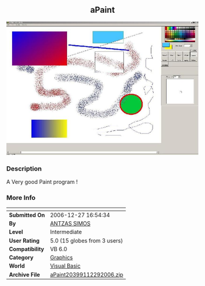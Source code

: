 ﻿<div align="center">

## aPaint

<img src="PIC200612231617439301.JPG">
</div>

### Description

A Very good Paint program !
 
### More Info
 


<span>             |<span>
---                |---
**Submitted On**   |2006-12-27 16:54:34
**By**             |[ANTZAS SIMOS](https://github.com/Planet-Source-Code/PSCIndex/blob/master/ByAuthor/antzas-simos.md)
**Level**          |Intermediate
**User Rating**    |5.0 (15 globes from 3 users)
**Compatibility**  |VB 6\.0
**Category**       |[Graphics](https://github.com/Planet-Source-Code/PSCIndex/blob/master/ByCategory/graphics__1-46.md)
**World**          |[Visual Basic](https://github.com/Planet-Source-Code/PSCIndex/blob/master/ByWorld/visual-basic.md)
**Archive File**   |[aPaint20399112292006\.zip](https://github.com/Planet-Source-Code/antzas-simos-apaint__1-67406/archive/master.zip)









